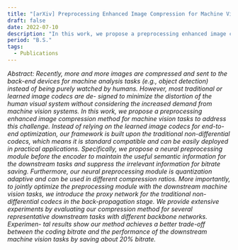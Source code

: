 ```yaml
---
title: "[arXiv] Preprocessing Enhanced Image Compression for Machine Vision"
draft: false
date: 2022-07-10
description: "In this work, we propose a preprocessing enhanced image compression method for machine vision tasks to address this challenge. Instead of relying on the learned image codecs for end-to-end optimization, our framework is built upon the traditional non-differential codecs."
period: "B.S."
tags:
  - Publications
---
```


*Abstract: Recently, more and more images are compressed and sent to the back-end devices for machine analysis tasks (e.g., object detection) instead of being purely watched by humans. However, most traditional or learned image codecs are de- signed to minimize the distortion of the human visual system without considering the increased demand from machine vision systems. In this work, we propose a preprocessing enhanced image compression method for machine vision tasks to address this challenge. Instead of relying on the learned image codecs for end-to-end optimization, our framework is built upon the traditional non-differential codecs, which means it is standard compatible and can be easily deployed in practical applications. Specifically, we propose a neural preprocessing module before the encoder to maintain the useful semantic information for the downstream tasks and suppress the irrelevant information for bitrate saving. Furthermore, our neural preprocessing module is quantization adaptive and can be used in different compression ratios. More importantly, to jointly optimize the preprocessing module with the downstream machine vision tasks, we introduce the proxy network for the traditional non-differential codecs in the back-propagation stage. We provide extensive experiments by evaluating our compression method for several representative downstream tasks with different backbone networks. Experimen- tal results show our method achieves a better trade-off between the coding bitrate and the performance of the downstream machine vision tasks by saving about 20% bitrate.*